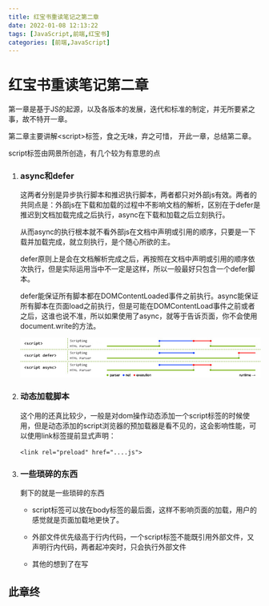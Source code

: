 ```yaml
---
title: 红宝书重读笔记之第二章
date: 2022-01-08 12:13:22
tags: [JavaScript,前端,红宝书]
categories: [前端,JavaScript]
---
```


# 红宝书重读笔记第二章

第一章是基于JS的起源，以及各版本的发展，迭代和标准的制定，并无所要紧之事，故不特开一章。

第二章主要讲解\<script>标签，食之无味，弃之可惜， 开此一章，总结第二章。

script标签由网景所创造，有几个较为有意思的点

1. ### async和defer

   这两者分别是异步执行脚本和推迟执行脚本，两者都只对外部js有效。两者的共同点是：外部js在下载和加载的过程中不影响文档的解析，区别在于defer是推迟到文档加载完成之后执行，async在下载和加载之后立刻执行。

   从而async的执行根本就不看外部js在文档中声明或引用的顺序，只要是一下载并加载完成，就立刻执行，是个随心所欲的主。

   defer原则上是会在文档解析完成之后，再按照在文档中声明或引用的顺序依次执行，但是实际运用当中不一定是这样，所以一般最好只包含一个defer脚本。

   defer能保证所有脚本都在DOMContentLoaded事件之前执行。async能保证所有脚本在页面load之前执行，但是可能在DOMContentLoad事件之前或者之后，这谁也说不准，所以如果使用了async，就等于告诉页面，你不会使用document.write的方法。

   

   ![defer和async](https://raw.githubusercontent.com/HUMBLEDADDY/ImageHosting/master/img/bVcQV0)

2. ### 动态加载脚本

   这个用的还真比较少，一般是对dom操作动态添加一个script标签的时候使用，但是动态添加的script浏览器的预加载器是看不见的，这会影响性能，可以使用link标签提前显式声明：

   `<link rel="preload" href="....js">`

3. ### 一些琐碎的东西

   剩下的就是一些琐碎的东西

   - script标签可以放在body标签的最后面，这样不影响页面的加载，用户的感觉就是页面加载地更快了。

   - 外部文件优先级高于行内代码，一个script标签不能既引用外部文件，又声明行内代码，两者起冲突时，只会执行外部文件

   - 其他的想到了在写

     

     

## 此章终
























































